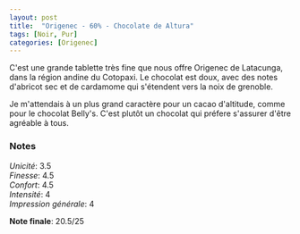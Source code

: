 ```yaml
---
layout: post
title:  "Origenec - 60% - Chocolate de Altura"
tags: [Noir, Pur] 
categories: [Origenec]
---
```


C'est une grande tablette très fine que nous offre Origenec de Latacunga, dans la région andine du Cotopaxi. Le chocolat est doux, avec des notes d'abricot sec et de cardamome qui s'étendent vers la noix de grenoble. 

Je m'attendais à un plus grand caractère pour un cacao d'altitude, comme pour le chocolat Belly's. C'est plutôt un chocolat qui préfere s'assurer d'être agréable à tous. 


### Notes

_Unicité_: 3.5  
_Finesse_: 4.5  
_Confort_: 4.5  
_Intensité_: 4  
_Impression générale_: 4 

**Note finale**: 20.5/25